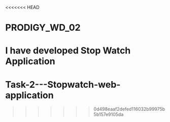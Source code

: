 <<<<<<< HEAD
# PRODIGY_WD_02
I have developed Stop Watch Application
=======
# Task-2---Stopwatch-web-application
>>>>>>> 0d498eaaf2defed116032b99975b5b157e9105da
